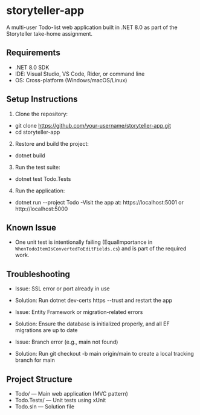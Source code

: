 # storyteller-app

A multi-user Todo-list web application built in .NET 8.0 as part of the Storyteller take-home assignment.

## Requirements

- .NET 8.0 SDK
- IDE: Visual Studio, VS Code, Rider, or command line
- OS: Cross-platform (Windows/macOS/Linux)

## Setup Instructions

1. Clone the repository:
- git clone https://github.com/your-username/storyteller-app.git
- cd storyteller-app

2. Restore and build the project:
- dotnet build

3. Run the test suite:
- dotnet test Todo.Tests

4. Run the application:
- dotnet run --project Todo
 -Visit the app at: https://localhost:5001 or http://localhost:5000

## Known Issue

- One unit test is intentionally failing (EqualImportance in `WhenTodoItemIsConvertedToEditFields.cs`) and is part of the required work.

## Troubleshooting

- Issue: SSL error or port already in use
- Solution: Run dotnet dev-certs https --trust and restart the app

- Issue: Entity Framework or migration-related errors
- Solution: Ensure the database is initialized properly, and all EF migrations are up to date

- Issue: Branch error (e.g., main not found)
- Solution: Run git checkout -b main origin/main to create a local tracking branch for main

## Project Structure

- Todo/         — Main web application (MVC pattern)
- Todo.Tests/   — Unit tests using xUnit
- Todo.sln      — Solution file